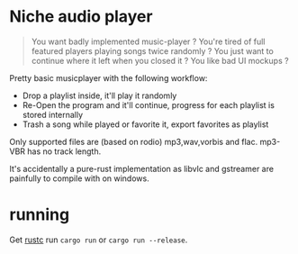 # Niche audio player

> You want badly implemented music-player ?
> You're tired of full featured players playing songs twice randomly ?
> You just want to continue where it left when you closed it ?
> You like bad UI mockups ?

Pretty basic musicplayer with the following workflow:
- Drop a playlist inside, it'll play it randomly
- Re-Open the program and it'll continue, progress for each playlist is stored internally
- Trash a song while played or favorite it, export favorites as playlist

Only supported files are (based on rodio) mp3,wav,vorbis and flac. mp3-VBR has no track length.

It's accidentally a pure-rust implementation as libvlc and gstreamer are painfully to compile with on windows.

# running
Get [rustc](https://rust-lang.org) run `cargo run` or `cargo run --release`.